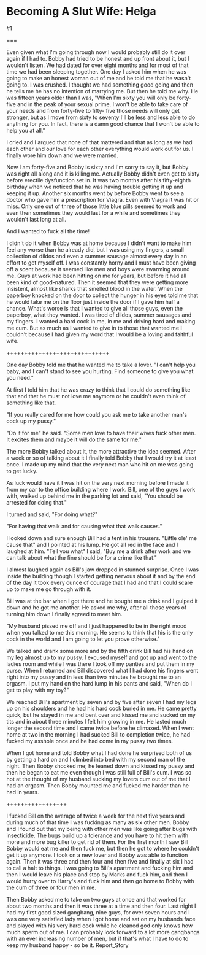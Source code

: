 Becoming A Slut Wife: Helga
===========================
#1 

 

 

===

Even given what I'm going through now I would probably still do it over again if I had to. Bobby had tried to be honest and up front about it, but I wouldn't listen. We had dated for over eight months and for most of that time we had been sleeping together. One day I asked him when he was going to make an honest woman out of me and he told me that he wasn't going to. I was crushed. I thought we had something good going and then he tells me he has no intention of marrying me. But then he told me why. He was fifteen years older than I was, "When I'm sixty you will only be forty-five and in the peak of your sexual prime. I won't be able to take care of your needs and from forty-five to fifty- five those needs will only get stronger, but as I move from sixty to seventy I'll be less and less able to do anything for you. In fact, there is a damn good chance that I won't be able to help you at all." 

 I cried and I argued that none of that mattered and that as long as we had each other and our love for each other everything would work out for us. I finally wore him down and we were married. 

 Now I am forty-five and Bobby is sixty and I'm sorry to say it, but Bobby was right all along and it is killing me. Actually Bobby didn't even get to sixty before erectile dysfunction set in. It was two months after his fifty-eighth birthday when we noticed that he was having trouble getting it up and keeping it up. Another six months went by before Bobby went to see a doctor who gave him a prescription for Viagra. Even with Viagra it was hit or miss. Only one out of three of those little blue pills seemed to work and even then sometimes they would last for a while and sometimes they wouldn't last long at all. 

 And I wanted to fuck all the time! 

 I didn't do it when Bobby was at home because I didn't want to make him feel any worse than he already did, but I was using my fingers, a small collection of dildos and even a summer sausage almost every day in an effort to get myself off. I was constantly horny and I must have been giving off a scent because it seemed like men and boys were swarming around me. Guys at work had been hitting on me for years, but before it had all been kind of good-natured. Then it seemed that they were getting more insistent, almost like sharks that smelled blood in the water. When the paperboy knocked on the door to collect the hunger in his eyes told me that he would take me on the floor just inside the door if I gave him half a chance. What's worse is that I wanted to give all those guys, even the paperboy, what they wanted. I was tired of dildos, summer sausages and my fingers. I wanted a hard cock in me, in me and driving hard and making me cum. But as much as I wanted to give in to those that wanted me I couldn't because I had given my word that I would be a loving and faithful wife. 

 +++++++++++++++++++++++++++++ 

 One day Bobby told me that he wanted me to take a lover. "I can't help you baby, and I can't stand to see you hurting. Find someone to give you what you need." 

 At first I told him that he was crazy to think that I could do something like that and that he must not love me anymore or he couldn't even think of something like that. 

 "If you really cared for me how could you ask me to take another man's cock up my pussy." 

 "Do it for me" he said. "Some men love to have their wives fuck other men. It excites them and maybe it will do the same for me." 

 The more Bobby talked about it, the more attractive the idea seemed. After a week or so of talking about it I finally told Bobby that I would try it at least once. I made up my mind that the very next man who hit on me was going to get lucky. 

 As luck would have it I was hit on the very next morning before I made it from my car to the office building where I work. Bill, one of the guys I work with, walked up behind me in the parking lot and said, "You should be arrested for doing that." 

 I turned and said, "For doing what?" 

 "For having that walk and for causing what that walk causes." 

 I looked down and sure enough Bill had a tent in his trousers. "Little ole' me cause that" and I pointed at his lump. He got all red in the face and I laughed at him. "Tell you what" I said, "Buy me a drink after work and we can talk about what the fine should be for a crime like that." 

 I almost laughed again as Bill's jaw dropped in stunned surprise. Once I was inside the building though I started getting nervous about it and by the end of the day it took every ounce of courage that I had and that I could scare up to make me go through with it. 

 Bill was at the bar when I got there and he bought me a drink and I gulped it down and he got me another. He asked me why, after all those years of turning him down I finally agreed to meet him. 

 "My husband pissed me off and I just happened to be in the right mood when you talked to me this morning. He seems to think that his is the only cock in the world and I am going to let you prove otherwise." 

 We talked and drank some more and by the fifth drink Bill had his hand on my leg almost up to my pussy. I excused myself and got up and went to the ladies room and while I was there I took off my panties and put them in my purse. When I returned and Bill discovered what I had done his fingers went right into my pussy and in less than two minutes he brought me to an orgasm. I put my hand on the hard lump in his pants and said, "When do I get to play with my toy?" 

 We reached Bill's apartment by seven and by five after seven I had my legs up on his shoulders and he had his hard cock buried in me. He came pretty quick, but he stayed in me and bent over and kissed me and sucked on my tits and in about three minutes I felt him growing in me. He lasted much longer the second time and I came twice before he climaxed. When I went home at two in the morning I had sucked Bill to completion twice, he had fucked my asshole once and he had come in my pussy two times. 

 When I got home and told Bobby what I had done he surprised both of us by getting a hard on and I climbed into bed with my second man of the night. Then Bobby shocked me; he leaned down and kissed my pussy and then he began to eat me even though I was still full of Bill's cum. I was so hot at the thought of my husband sucking my lovers cum out of me that I had an orgasm. Then Bobby mounted me and fucked me harder than he had in years. 

 +++++++++++++++++ 

 I fucked Bill on the average of twice a week for the next five years and during much of that time I was fucking as many as six other men. Bobby and I found out that my being with other men was like going after bugs with insecticide. The bugs build up a tolerance and you have to hit them with more and more bug killer to get rid of them. For the first month I saw Bill Bobby would eat me and then fuck me, but then he got to where he couldn't get it up anymore. I took on a new lover and Bobby was able to function again. Then it was three and then four and then five and finally at six I had to call a halt to things. I was going to Bill's apartment and fucking him and then I would leave his place and stop by Marks and fuck him, and then I would hurry over to Harry's and fuck him and then go home to Bobby with the cum of three or four men in me. 

 Then Bobby asked me to take on two guys at once and that worked for about two months and then it was three at a time and then four. Last night I had my first good sized gangbang, nine guys, for over seven hours and I was one very satisfied lady when I got home and sat on my husbands face and played with his very hard cock while he cleaned god only knows how much sperm out of me. I can probably look forward to a lot more gangbangs with an ever increasing number of men, but if that's what I have to do to keep my husband happy - so be it. Report_Story 
